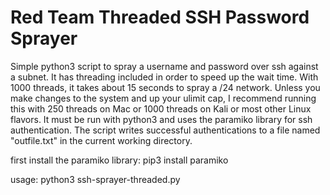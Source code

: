 # Red Team Threaded SSH Password Sprayer


Simple python3 script to spray a username and password over ssh against a subnet. It has threading included in order to speed up the wait time. With 1000 threads, it takes about 15 seconds to spray a /24 network. Unless you make changes to the system and up your ulimit cap, I recommend running this with 250 threads on Mac or 1000 threads on Kali or most other Linux flavors. It must be run with python3 and uses the paramiko library for ssh authentication. The script writes successful authentications to a file named "outfile.txt" in the current working directory.

first install the paramiko library:
pip3 install paramiko

usage:
python3 ssh-sprayer-threaded.py
